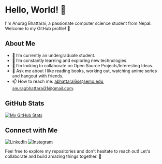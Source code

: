 # Hello, World! 👋

I'm Anurag Bhattarai, a passionate computer science student from Nepal. Welcome to my GitHub profile! 🚀

## About Me

- 🔭 I’m currently an undergraduate student.
- 🌱 I’m constantly learning and exploring new technologies.
- 👯 I’m looking to collaborate on Open Source Projects/Interesting Ideas.
- 💬 Ask me about I like reading books, working out, watching anime series and hangout with friends.
- 📫 How to reach me: abhattarai6s@semo.edu, anuragbhattarai31@gmail.com.

## GitHub Stats

[![My GitHub Stats](https://github-readme-stats.vercel.app/api?username=Anurag_Bhattarai&count_private=true&show_icons=true&theme=radical)](https://github.com/anuragbhattarai31)

## Connect with Me

[![LinkedIn](https://img.shields.io/badge/-LinkedIn-blue?style=flat-square&logo=LinkedIn&logoColor=white)](https://www.linkedin.com/in/anurag-bhattarai-56000916b/)
[![Instagram](https://img.shields.io/badge/-Instagram-purple?style=flat-square&logo=Instagram&logoColor=white)](https://www.instagram.com/anurag_bhattrai/?hl=en)



Feel free to explore my repositories and don't hesitate to reach out! Let's collaborate and build amazing things together. 🚀
